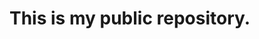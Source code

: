 <html>
  <head>
    <title>first page</title>
  </head>
  <body>
    <h1>This is my public repository.</h1>
  </body>
</html>

